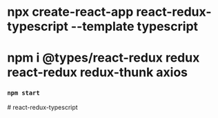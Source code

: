 # npx create-react-app react-redux-typescript --template typescript

# npm i @types/react-redux redux react-redux redux-thunk axios

### `npm start`
#   r e a c t - r e d u x - t y p e s c r i p t  
 